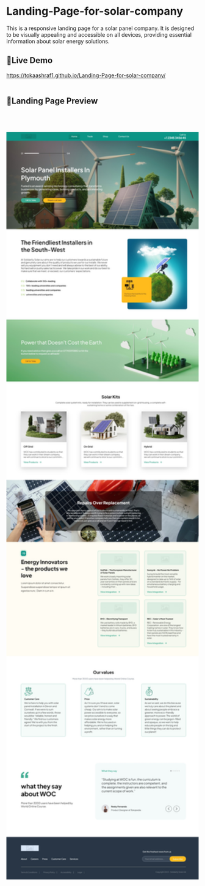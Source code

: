 # Landing-Page-for-solar-company
This is a responsive landing page for a solar panel company. It is designed to be visually appealing and accessible on all devices, providing essential information about solar energy solutions.
## 🔗Live Demo
https://tokaashraf1.github.io/Landing-Page-for-solar-company/
<br>
<br>
 ## 🔗Landing Page Preview
<br>
<br>
<br>
<img src="img/preview.jpeg" alt="img" width="800" />
